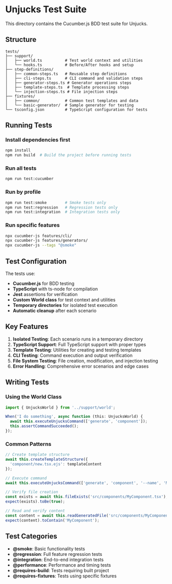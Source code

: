 # Unjucks Test Suite

This directory contains the Cucumber.js BDD test suite for Unjucks.

## Structure

```
tests/
├── support/
│   ├── world.ts          # Test world context and utilities
│   └── hooks.ts          # Before/After hooks and setup
├── step-definitions/
│   ├── common-steps.ts   # Reusable step definitions
│   ├── cli-steps.ts      # CLI command and validation steps
│   ├── generator-steps.ts # Generator operations steps
│   ├── template-steps.ts  # Template processing steps
│   └── injection-steps.ts # File injection steps
├── fixtures/
│   ├── common/           # Common test templates and data
│   └── basic-generator/  # Sample generator for testing
└── tsconfig.json         # TypeScript configuration for tests

```

## Running Tests

### Install dependencies first
```bash
npm install
npm run build  # Build the project before running tests
```

### Run all tests
```bash
npm run test:cucumber
```

### Run by profile
```bash
npm run test:smoke        # Smoke tests only
npm run test:regression   # Regression tests only
npm run test:integration  # Integration tests only
```

### Run specific features
```bash
npx cucumber-js features/cli/
npx cucumber-js features/generators/
npx cucumber-js --tags "@smoke"
```

## Test Configuration

The tests use:
- **Cucumber.js** for BDD testing
- **TypeScript** with ts-node for compilation
- **Jest** assertions for verification
- **Custom World class** for test context and utilities
- **Temporary directories** for isolated test execution
- **Automatic cleanup** after each scenario

## Key Features

1. **Isolated Testing**: Each scenario runs in a temporary directory
2. **TypeScript Support**: Full TypeScript support with proper types
3. **Template Testing**: Utilities for creating and testing templates
4. **CLI Testing**: Command execution and output verification
5. **File System Testing**: File creation, modification, and injection testing
6. **Error Handling**: Comprehensive error scenarios and edge cases

## Writing Tests

### Using the World Class

```typescript
import { UnjucksWorld } from '../support/world';

When('I do something', async function (this: UnjucksWorld) {
  await this.executeUnjucksCommand(['generate', 'component']);
  this.assertCommandSucceeded();
});
```

### Common Patterns

```typescript
// Create template structure
await this.createTemplateStructure({
  'component/new.tsx.ejs': templateContent
});

// Execute command
await this.executeUnjucksCommand(['generate', 'component', '--name', 'MyComponent']);

// Verify file creation
const exists = await this.fileExists('src/components/MyComponent.tsx');
expect(exists).toBe(true);

// Read and verify content
const content = await this.readGeneratedFile('src/components/MyComponent.tsx');
expect(content).toContain('MyComponent');
```

## Test Categories

- **@smoke**: Basic functionality tests
- **@regression**: Full feature regression tests  
- **@integration**: End-to-end integration tests
- **@performance**: Performance and timing tests
- **@requires-build**: Tests requiring built project
- **@requires-fixtures**: Tests using specific fixtures
